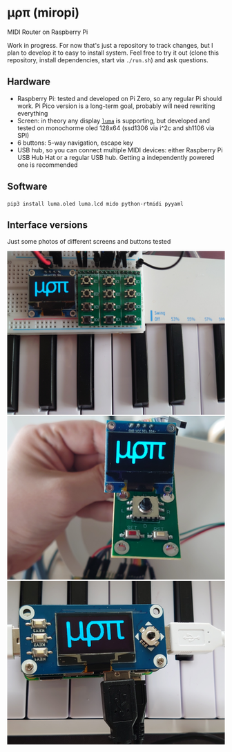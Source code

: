 # μρπ (miropi)
MIDI Router on Raspberry Pi

Work in progress. For now that's just a repository to track changes, but I plan to develop it to easy to install system. Feel free to try it out (clone this repository, install dependencies, start via `./run.sh`) and ask questions.

## Hardware
- Raspberry Pi: tested and developed on Pi Zero, so any regular Pi should work. Pi Pico version is a long-term goal, probably will need rewriting everything
- Screen: in theory any display [`luma`](https://luma-oled.readthedocs.io/en/latest/) is supporting, but developed and tested on monochorme oled 128x64 (ssd1306 via i^2c and sh1106 via SPI) 
- 6 buttons: 5-way navigation, escape key
- USB hub, so you can connect multiple MIDI devices: either Raspberry Pi USB Hub Hat or a regular USB hub. Getting a independently powered one is recommended

## Software
`pip3 install luma.oled luma.lcd mido python-rtmidi pyyaml`

## Interface versions
Just some photos of different screens and buttons tested

![](v1.jpg)
![](v2.jpg)
![](v3.jpg)
